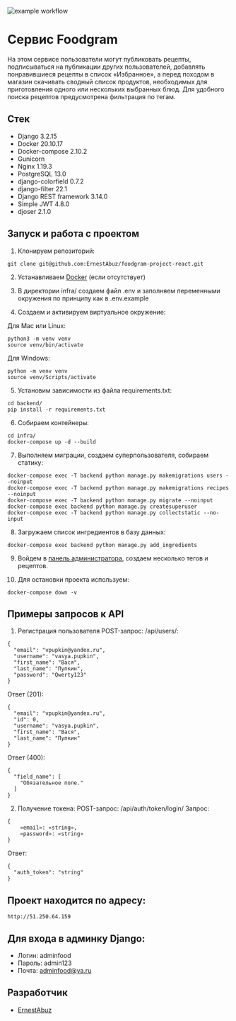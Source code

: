 ![example workflow](https://github.com/ErnestAbuz/foodgram-project-react/actions/workflows/main.yml/badge.svg)
# Cервис Foodgram
На этом сервисе пользователи могут публиковать рецепты, подписываться на публикации других пользователей, добавлять понравившиеся рецепты в список «Избранное», а перед походом в магазин скачивать сводный список продуктов, необходимых для приготовления одного или нескольких выбранных блюд. Для удобного поиска рецептов предусмотрена фильтрация по тегам.

## Стек
- Django 3.2.15
- Docker 20.10.17
- Docker-compose 2.10.2
- Gunicorn
- Nginx 1.19.3
- PostgreSQL 13.0
- django-colorfield 0.7.2
- django-filter 22.1
- Django REST framework 3.14.0
- Simple JWT 4.8.0
- djoser 2.1.0

## Запуск и работа с проектом

1. Клонируем репозиторий:
```
git clone git@github.com:ErnestAbuz/foodgram-project-react.git
```

2. Устанавливаем [Docker](https://docs.docker.com/engine/install/) (если отсутствует)

3. В директории infra/ создаем файл .env и заполняем переменными окружения по принципу как в .env.example

4. Cоздаем и активируем виртуальное окружение:

Для Mac или Linux:
```
python3 -m venv venv
source venv/bin/activate
```
Для Windows:
```
python -m venv venv
source venv/Scripts/activate
```

5. Установим зависимости из файла requirements.txt:
```
cd backend/
pip install -r requirements.txt
```

6. Собираем контейнеры:
```
cd infra/
docker-compose up -d --build
```

7. Выполняем миграции, создаем суперпользователя, собираем статику:
```
docker-compose exec -T backend python manage.py makemigrations users --noinput
docker-compose exec -T backend python manage.py makemigrations recipes --noinput
docker-compose exec -T backend python manage.py migrate --noinput
docker-compose exec backend python manage.py createsuperuser
docker-compose exec -T backend python manage.py collectstatic --no-input
```

8. Загружаем список ингредиентов в базу данных:
```
docker-compose exec backend python manage.py add_ingredients
```

9. Войдем в [панель администратора](http://localhost/admin/), создаем несколько тегов и рецептов.

10. Для остановки проекта используем:
```
docker-compose down -v 
```

## Примеры запросов к API

1. Регистрация пользователя
POST-запрос: /api/users/:
```
{
  "email": "vpupkin@yandex.ru",
  "username": "vasya.pupkin",
  "first_name": "Вася",
  "last_name": "Пупкин",
  "password": "Qwerty123"
}
```
Ответ (201):
```
{
  "email": "vpupkin@yandex.ru",
  "id": 0,
  "username": "vasya.pupkin",
  "first_name": "Вася",
  "last_name": "Пупкин"
}
```
Ответ (400):
```
{
  "field_name": [
    "Обязательное поле."
  ]
}
```
2. Получение токена:
POST-запрос: /api/auth/token/login/
Запрос:
```
{
    «email»: «string»,
    «password»: «string»
}
```
Ответ:
```
{
  "auth_token": "string"
}
```
## Проект находится по адресу:
```
http://51.250.64.159
```

## Для входа в админку Django:
- Логин: adminfood
- Пароль: admin123
- Почта: adminfood@ya.ru

## Разработчик
* [ErnestAbuz](https://github.com/ErnestAbuz)